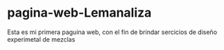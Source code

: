 # pagina-web-Lemanaliza
Esta es mi primera paguina web, con el fin de brindar sercicios de diseño experimetal de mezclas
